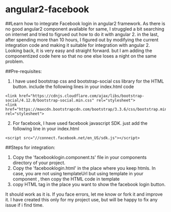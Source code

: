 # angular2-facebook
##Learn how to integrate Facebook login in angular2 framework. 
As there is no good angular2 component available for same, I struggled a bit searching on internet and tried to figrued out how to do it with angular 2. in the last, after spending more than 10 hours, I figured out by modifying the current integration code and making it suitable for integration with angular 2. Looking back, it is very easy and straight forward. but I am adding the componentized code here so that no one else loses a night on the same problem.

##Pre-requisites:
1. I have used bootstrap css and bootstrap-social css library for the HTML button. include the following lines in your index.html code
```
<link href="https://cdnjs.cloudflare.com/ajax/libs/bootstrap-social/4.12.0/bootstrap-social.min.css" rel="stylesheet">
<link href="https://maxcdn.bootstrapcdn.com/bootstrap/3.3.6/css/bootstrap.min.css" rel="stylesheet">
```

2. For facebook, I have used facebook javascript SDK. just add the following line in your index.html
```
<script src="//connect.facebook.net/en_US/sdk.js"></script>
```

##Steps for integration: 
1. Copy the 'facebooklogin.component.ts' file in your components directory of your project.
2. Copy the 'facebooklogin.html' in the place where you keep htmls. In case, you are not using templateUrl but using template in your component , then copy the HTML code in template 
3. copy <facebook-login></facebook-login> HTML tag in the place you want to show the facebook login button.

It should work as it is. If you face errors, let me know or fork it and improve it. I have created this only for my project use, but will be happy to fix any issue if i find time.
 



